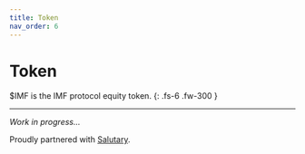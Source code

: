 ```yaml
---
title: Token
nav_order: 6
---
```


# Token

$IMF is the IMF protocol equity token.
{: .fs-6 .fw-300 }

---

*Work in progress...*

Proudly partnered with [Salutary](https://salutary.io).